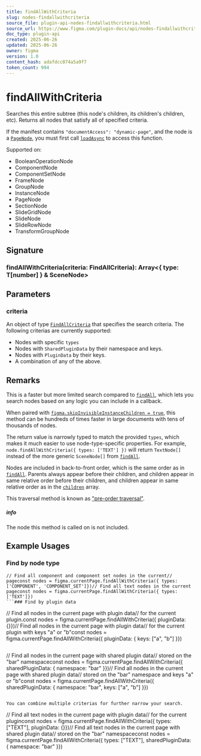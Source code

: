 ```yaml
---
title: findAllWithCriteria
slug: nodes-findallwithcriteria
source_file: plugin-api-nodes-findallwithcriteria.html
source_url: https://www.figma.com/plugin-docs/api/nodes-findallwithcriteria/
doc_type: plugin-api
created: 2025-06-26
updated: 2025-06-26
owner: figma
version: 1.0
content_hash: adafdcc074a5a9f7
token_count: 994
---
```

# findAllWithCriteria

Searches this entire subtree (this node's children, its children's children, etc). Returns all nodes that satisfy all of specified criteria.

If the manifest contains `"documentAccess": "dynamic-page"`, and the node is a [`PageNode`](/plugin-docs/api/PageNode/), you must first call [`loadAsync`](/plugin-docs/api/PageNode/#loadasync) to access this function.

 Supported on:

- BooleanOperationNode
- ComponentNode
- ComponentSetNode
- FrameNode
- GroupNode
- InstanceNode
- PageNode
- SectionNode
- SlideGridNode
- SlideNode
- SlideRowNode
- TransformGroupNode

## Signature

### findAllWithCriteria(criteria: FindAllCriteria): Array<{ type: T[number] } & SceneNode>

## Parameters

### criteria

An object of type [`FindAllCriteria`](/plugin-docs/api/FindAllCriteria/) that specifies the search criteria. The following criterias are currently supported:

- Nodes with specific `types`
- Nodes with `SharedPluginData` by their namespace and keys.
- Nodes with `PluginData` by their keys.
- A combination of any of the above.

## Remarks

This is a faster but more limited search compared to [`findAll`](/plugin-docs/api/properties/nodes-findall/), which lets you search nodes based on any logic you can include in a callback.

When paired with [`figma.skipInvisibleInstanceChildren = true`](/plugin-docs/api/properties/figma-skipinvisibleinstancechildren/), this method can be hundreds of times faster in large documents with tens of thousands of nodes.

The return value is narrowly typed to match the provided `types`, which makes it much easier to use node-type-specific properties. For example, `node.findAllWithCriteria({ types: ['TEXT'] })` will return `TextNode[]` instead of the more generic `SceneNode[]` from [`findAll`](/plugin-docs/api/properties/nodes-findall/).

Nodes are included in back-to-front order, which is the same order as in [`findAll`](/plugin-docs/api/properties/nodes-findall/). Parents always appear before their children, and children appear in same relative order before their children, and children appear in same relative order as in the [`children`](/plugin-docs/api/properties/nodes-children/) array.

This traversal method is known as ["pre-order traversal"](https://en.wikipedia.org/wiki/Tree_traversal#Pre-order_(NLR)).

##### info

The node this method is called on is not included.

## Example Usages

### Find by node type

```
// Find all component and component set nodes in the current// pageconst nodes = figma.currentPage.findAllWithCriteria({ types: ['COMPONENT', 'COMPONENT_SET']})// Find all text nodes in the current pageconst nodes = figma.currentPage.findAllWithCriteria({ types: ['TEXT']})
```### Find by plugin data

```
// Find all nodes in the current page with plugin data// for the current plugin.const nodes = figma.currentPage.findAllWithCriteria({ pluginData: {}})// Find all nodes in the current page with plugin data// for the current plugin with keys "a" or "b"const nodes = figma.currentPage.findAllWithCriteria({ pluginData: { keys: ["a", "b"] }})
```### Find by shared plugin data

```
// Find all nodes in the current page with shared plugin data// stored on the "bar" namespaceconst nodes = figma.currentPage.findAllWithCriteria({ sharedPluginData: { namespace: "bar" }})// Find all nodes in the current page with shared plugin data// stored on the "bar" namespace and keys "a" or "b"const nodes = figma.currentPage.findAllWithCriteria({ sharedPluginData: { namespace: "bar", keys: ["a", "b"] }})
```### Combining criterias

You can combine multiple criterias for further narrow your search.

```
// Find all text nodes in the current page with plugin data// for the current pluginconst nodes = figma.currentPage.findAllWithCriteria({ types: ["TEXT"], pluginData: {}})// Find all text nodes in the current page with shared plugin data// stored on the "bar" namespaceconst nodes = figma.currentPage.findAllWithCriteria({ types: ["TEXT"], sharedPluginData: { namespace: "bar" }})
```